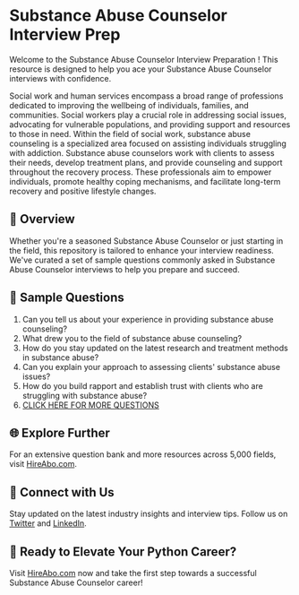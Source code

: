 # Substance Abuse Counselor Interview Prep

Welcome to the Substance Abuse Counselor Interview Preparation ! This resource is designed to help you ace your Substance Abuse Counselor interviews with confidence.

Social work and human services encompass a broad range of professions dedicated to improving the wellbeing of individuals, families, and communities. Social workers play a crucial role in addressing social issues, advocating for vulnerable populations, and providing support and resources to those in need. Within the field of social work, substance abuse counseling is a specialized area focused on assisting individuals struggling with addiction. Substance abuse counselors work with clients to assess their needs, develop treatment plans, and provide counseling and support throughout the recovery process. These professionals aim to empower individuals, promote healthy coping mechanisms, and facilitate long-term recovery and positive lifestyle changes.

## 🚀 Overview

Whether you're a seasoned Substance Abuse Counselor or just starting in the field, this repository is tailored to enhance your interview readiness. We've curated a set of sample questions commonly asked in Substance Abuse Counselor interviews to help you prepare and succeed.

## 📝 Sample Questions

1. Can you tell us about your experience in providing substance abuse counseling?
2. What drew you to the field of substance abuse counseling?
3. How do you stay updated on the latest research and treatment methods in substance abuse?
4. Can you explain your approach to assessing clients' substance abuse issues?
5. How do you build rapport and establish trust with clients who are struggling with substance abuse?
6. [CLICK HERE FOR MORE QUESTIONS](https://hireabo.com/job/13_0_7/Substance%20Abuse%20Counselor)

## 🌐 Explore Further

For an extensive question bank and more resources across 5,000 fields, visit [HireAbo.com](https://www.hireabo.com).

## 📱 Connect with Us

Stay updated on the latest industry insights and interview tips. Follow us on [Twitter](https://twitter.com/hireabo) and [LinkedIn](https://www.linkedin.com/in/hire-abo-3609972a8/).

## 🚀 Ready to Elevate Your Python Career?

Visit [HireAbo.com](https://www.hireabo.com) now and take the first step towards a successful Substance Abuse Counselor career!